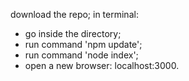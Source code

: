download the repo;
in terminal: 
- go inside the directory;
- run command 'npm update';
- run command 'node index';
- open a new browser: localhost:3000.